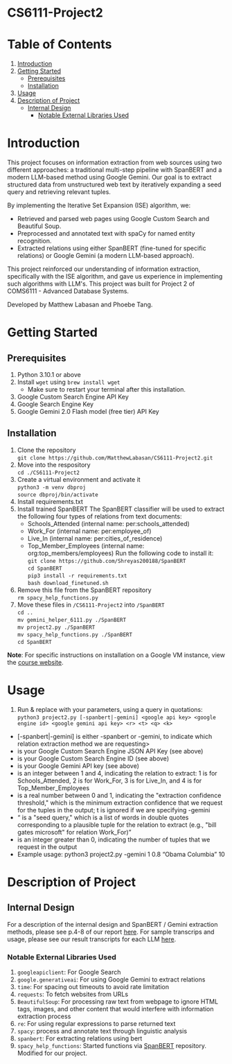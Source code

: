 # CS6111-Project2
# Table of Contents
1. [Introduction](#introduction)
2. [Getting Started](#getting-started)
    - [Prerequisites](#prerequisits)
    - [Installation](#installation)
3. [Usage](#usage)
4. [Description of Project](#description-of-project)
    - [Internal Design](#internal-design)
        - [Notable External Libraries Used](#notable-external-libraries-used)

# Introduction
This project focuses on information extraction from web sources using two different approaches: a traditional multi-step pipeline with SpanBERT and a modern LLM-based method using Google Gemini. Our goal is to extract structured data from unstructured web text by iteratively expanding a seed query and retrieving relevant tuples.

By implementing the Iterative Set Expansion (ISE) algorithm, we:
- Retrieved and parsed web pages using Google Custom Search and Beautiful Soup.
- Preprocessed and annotated text with spaCy for named entity recognition.
- Extracted relations using either SpanBERT (fine-tuned for specific relations) or Google Gemini (a modern LLM-based approach).

This project reinforced our understanding of information extraction, specifically with the ISE algorithm, and gave us experience in implementing such algorithms with LLM's. This project was built for Project 2 of COMS6111 - Advanced Database Systems.

Developed by Matthew Labasan and Phoebe Tang.

# Getting Started
## Prerequisites
1. Python 3.10.1 or above
2. Install `wget` using `brew install wget`
    - Make sure to restart your terminal after this installation.
3. Google Custom Search Engine API Key
4. Google Search Engine Key
5. Google Gemini 2.0 Flash model (free tier) API Key

## Installation
1. Clone the repository  
  `git clone https://github.com/MatthewLabasan/CS6111-Project2.git`  
2. Move into the respository  
  `cd ./CS6111-Project2`  
3. Create a virtual environment and activate it  
  `python3 -m venv dbproj`  
  `source dbproj/bin/activate`  
4. Install requirements.txt
5. Install trained SpanBERT
  The SpanBERT classifier will be used to extract the following four types of relations from text documents:
    - Schools_Attended (internal name: per:schools_attended)
    - Work_For (internal name: per:employee_of)
    - Live_In (internal name: per:cities_of_residence)
    - Top_Member_Employees (internal name: org:top_members/employees)
  Run the following code to install it:  
  `git clone https://github.com/Shreyas200188/SpanBERT`  
  `cd SpanBERT`  
  `pip3 install -r requirements.txt`  
  `bash download_finetuned.sh`  
6. Remove this file from the SpanBERT repository  
  `rm spacy_help_functions.py`
7. Move these files in `/CS6111-Project2` into `/SpanBERT`  
  `cd ..`  
  `mv gemini_helper_6111.py ./SpanBERT`  
  `mv project2.py ./SpanBERT`  
  `mv spacy_help_functions.py ./SpanBERT`  
  `cd SpanBERT`  

__Note__: For specific instructions on installation on a Google VM instance, view the [course website](https://www.cs.columbia.edu/~gravano/cs6111/Proj2/).

# Usage
1. Run & replace with your parameters, using a query in quotations: 
 `python3 project2.py [-spanbert|-gemini] <google api key> <google engine id> <google gemini api key> <r> <t> <q> <k>`
  - [-spanbert|-gemini] is either -spanbert or -gemini, to indicate which relation extraction method we are requesting>
  - <google api key> is your Google Custom Search Engine JSON API Key (see above)
  - <google engine id> is your Google Custom Search Engine ID (see above)
  - <google gemini api key> is your Google Gemini API key (see above)
  - <r> is an integer between 1 and 4, indicating the relation to extract: 1 is for Schools_Attended, 2 is for Work_For, 3 is for Live_In, and 4 is for Top_Member_Employees
  - <t> is a real number between 0 and 1, indicating the "extraction confidence threshold," which is the minimum extraction confidence that we request for the tuples in the output; t is ignored if we are specifying -gemini
  - <q> is a "seed query," which is a list of words in double quotes corresponding to a plausible tuple for the relation to extract (e.g., "bill gates microsoft" for relation Work_For)
  - <k> is an integer greater than 0, indicating the number of tuples that we request in the output
  - Example usage: python3 project2.py -gemini <google api key> <google engine id> <google gemini api key> 1 0.8 “Obama Columbia” 10

# Description of Project
## Internal Design
For a description of the internal design and SpanBERT / Gemini extraction methods, please see p.4-8 of our report [here](./transcripts/Project2_Report.pdf).
For sample transcrips and usage, please see our result transcripts for each LLM [here](./transcripts).

### Notable External Libraries Used
1. `googleapiclient`: For Google Search
2. `google.generativeai`: For using Google Gemini to extract relations
3. `time`: For spacing out timeouts to avoid rate limitation
4. `requests`: To fetch websites from URLs 
5. `BeautifulSoup`: For processing raw text from webpage to ignore HTML tags, images, and other content that would interfere with information extraction process
6. `re`: For using regular expressions to parse returned text
7. `spacy`: process and annotate text through linguistic analysis
8. `spanbert`: For extracting relations using bert
9. `spacy_help_functions`: Started functions via [SpanBERT](https://github.com/Shreyas200188/SpanBERT) repository. Modified for our project.